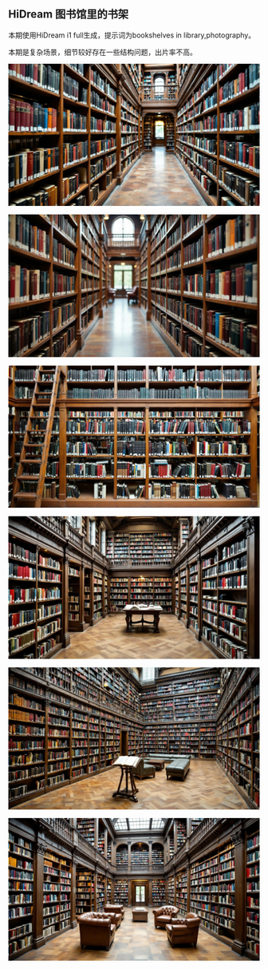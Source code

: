 ## HiDream 图书馆里的书架

本期使用HiDream i1 full生成，提示词为bookshelves in library,photography。

本期是复杂场景，细节较好存在一些结构问题，出片率不高。

![ComfyUI_00023_.jpg](https://github.com/Willian7004/media-blog/blob/main/files/202505/2025051904/ComfyUI_00023_.jpg?raw=true)

![ComfyUI_00024_.jpg](https://github.com/Willian7004/media-blog/blob/main/files/202505/2025051904/ComfyUI_00024_.jpg?raw=true)

![ComfyUI_00026_.jpg](https://github.com/Willian7004/media-blog/blob/main/files/202505/2025051904/ComfyUI_00026_.jpg?raw=true)

![ComfyUI_00027_.jpg](https://github.com/Willian7004/media-blog/blob/main/files/202505/2025051904/ComfyUI_00027_.jpg?raw=true)

![ComfyUI_00029_.jpg](https://github.com/Willian7004/media-blog/blob/main/files/202505/2025051904/ComfyUI_00029_.jpg?raw=true)

![ComfyUI_00030_.jpg](https://github.com/Willian7004/media-blog/blob/main/files/202505/2025051904/ComfyUI_00030_.jpg?raw=true)